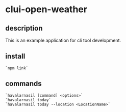# clui-open-weather

## description

This is an example application for cli tool development.

## install
    `npm link`

## commands

    `havalarnasil [command] <options>`
    `havalarnasil today`
    `havalarnasil today --location <LocationName>`

